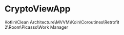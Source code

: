 # CryptoViewApp
Kotlin\Clean Architecture\MVVM\Koin\Coroutines\Retrofit 2\Room\Picasso\Work Manager
